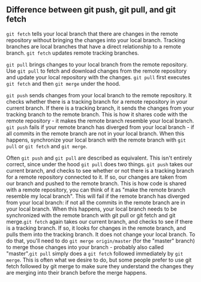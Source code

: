 ## Difference between git push, git pull, and git fetch

`git fetch` tells your local branch that there are changes in the remote repository without bringing the changes into your local branch.  Tracking branches are local branches that have a direct relationship to a remote branch. `git fetch` updates remote tracking branches.

`git pull` brings changes to your local branch from the remote repository. Use `git pull` to fetch and download changes from the remote repository and update your local repository with the changes. `git pull` first executes `git fetch` and then `git merge` under the hood.

`git push` sends changes from your local branch to the remote repository. It checks whether there is a tracking branch for a remote repository in your current branch. If there is a tracking branch, it sends the changes from your tracking branch to the remote branch. This is how it shares code with the remote repository - it makes the remote branch resemble your local branch. 
`git push` fails if your remote branch has diverged from your local branch - if all commits in the remote branch are not in your local branch. When this happens, synchronize your local branch with the remote branch with `git pull` or `git fetch` and `git merge`.

Often `git push` and `git pull` are described as equivalent. This isn't entirely correct, since under the hood `git pull` does two things. `git push` takes our current branch, and checks to see whether or not there is a tracking branch for a remote repository connected to it. If so, our changes are taken from our branch and pushed to the remote branch. This is how code is shared with a remote repository, you can think of it as "make the remote branch resemble my local branch". This will fail if the remote branch has diverged from your local branch: if not all the commits in the remote branch are in your local branch. When this happens, your local branch needs to be synchronized with the remote branch with git pull or git fetch and git merge.`git fetch` again takes our current branch, and checks to see if there is a tracking branch. If so, it looks for changes in the remote branch, and pulls them into the tracking branch. It does not change your local branch. To do that, you'll need to do `git merge origin/master` (for the "master" branch) to merge those changes into your branch - probably also called "master".`git pull` simply does a `git fetch` followed immediately by `git merge`. This is often what we desire to do, but some people prefer to use git fetch followed by git merge to make sure they understand the changes they are merging into their branch before the merge happens.
